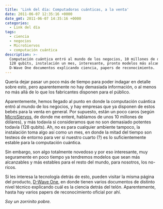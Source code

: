 ```yaml
---
title: 'Link del día: Computadoras cuánticas, a la venta'
date: 2011-06-07 12:35:16 +0000
date_gmt: 2011-06-07 14:35:16 +0000
categories:
  - Link del día
tags:
  - ciencia
  - negocios
  - MicroSiervos
  - computación cuántica
description: >-
  Computación cuántica entró al mundo de los negocios, 10 millones de dólares,
  128 qubits, instalación un mes, interesante, pronto modelos más alcanzables,
  D-Wave One documentos explicando ciencia, papers de reconocimiento.
---
```



Quería dejar pasar un poco más de tiempo para poder indagar en detalle sobre esto, pero aparentemente no hay demasiada información, o al menos no más allá de lo que los fabricantes disponen para el público.

Aparentemente, hemos llegado al punto en donde la computación cuántica entró al mundo de los negocios, y hay empresas que ya disponen de estos bebés para la venta en general. Por supuesto, están un poco caros (según [MicroSiervos](http://www.microsiervos.com/archivo/leyendas-urbanas/se-vende-ordenador-cuantico-128-qubits.html), de donde me enteré, hablamos de unos 10 millones de dólares), y más todavía si consideramos que no son demasiado potentes todavía (128 qubits). Ah, no es para cualquier ambiente tampoco, la instalación toma algo así como un mes, en donde la mitad del tiempo son testeos de entorno para ver si nuestro cuarto (?) es lo suficientemente estable para la computación cuántica.

Sin embargo, son algo totalmente novedoso y por eso interesante, muy seguramente en poco tiempo ya tendremos modelos que sean más alcanzables y más estables para el resto del mundo, para nosotros, los no-ricos.

Si les interesa la tecnología detrás de esto, pueden visitar la misma página del producto, [D-Wave One](http://www.dwavesys.com/en/products-services.html), en donde tienen varios documentos de distinto nivel técnico explicando cuál es la ciencia detrás del telón. Aparentemente, hasta hay varios papers de reconocimiento oficial por ahí.

_Soy un zorrinito pobre._
